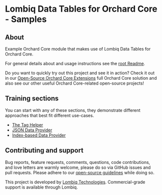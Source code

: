# Lombiq Data Tables for Orchard Core - Samples

## About

Example Orchard Core module that makes use of Lombiq Data Tables for Orchard Core.

For general details about and usage instructions see the [root Readme](../Readme.md).

Do you want to quickly try out this project and see it in action? Check it out in our [Open-Source Orchard Core Extensions](https://github.com/Lombiq/Open-Source-Orchard-Core-Extensions) full Orchard Core solution and also see our other useful Orchard Core-related open-source projects!

## Training sections

You can start with any of these sections, they demonstrate different approaches that best fit different use-cases.

- [The <datatable> Tag Helper](../Lombiq.DataTables.Samples/Views/Sample/DataTableTagHelper.cshtml)
- [JSON Data Provider](../Lombiq.DataTables.Samples/Services/SampleJsonResultDataTableDataProvider.cs)
- [Index-based Data Provider](../Lombiq.DataTables.Samples/Indexes/EmployeeDataTableIndex.cs)

## Contributing and support

Bug reports, feature requests, comments, questions, code contributions, and love letters are warmly welcome, please do so via GitHub issues and pull requests. Please adhere to our [open-source guidelines](https://lombiq.com/open-source-guidelines) while doing so.

This project is developed by [Lombiq Technologies](https://lombiq.com/). Commercial-grade support is available through Lombiq.
